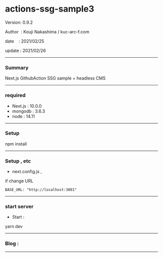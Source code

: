 # actions-ssg-sample3

 Version: 0.9.2

 Author  : Kouji Nakashima / kuc-arc-f.com

 date    : 2021/02/25

 update  : 2021/02/26 

***
### Summary

Next.js GithubAction SSG sample + headless CMS

***
### required
* Next.js : 10.0.0
* mongodb : 3.6.3
* node : 14.11


***
### Setup

npm install

***
### Setup , etc
* next.config.js , 

if change URL

```
BASE_URL: "http://localhost:3001"
```

***
### start server
* Start :

yarn dev

***
### Blog : 

***

